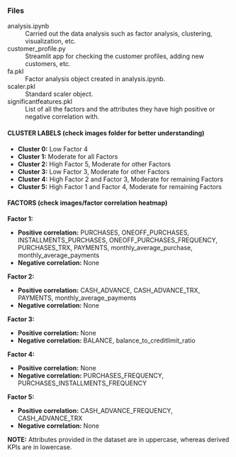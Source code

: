 <h3>Files</h3>
<dl>
  <dt>analysis.ipynb</dt>
  <dd>Carried out the data analysis such as factor analysis, clustering, visualization, etc.</dd>
  <dt>customer_profile.py</dt>
  <dd>Streamlit app for checking the customer profiles, adding new customers, etc.</dd>
  <dt>fa.pkl</dt>
  <dd>Factor analysis object created in analysis.ipynb.</dd>
  <dt>scaler.pkl</dt>
  <dd>Standard scaler object.</dd>
  <dt>significantfeatures.pkl</dt>
  <dd>List of all the factors and the attributes they have high positive or negative correlation with.</dd>
</dl>

<h4>CLUSTER LABELS (check images folder for better understanding)</h4>
<ul>
  <li><strong>Cluster 0:</strong> Low Factor 4</li>
  <li><strong>Cluster 1:</strong> Moderate for all Factors</li>
  <li><strong>Cluster 2:</strong> High Factor 5, Moderate for other Factors</li>
  <li><strong>Cluster 3:</strong> Low Factor 3, Moderate for other Factors</li>
  <li><strong>Cluster 4:</strong> High Factor 2 and Factor 3, Moderate for remaining Factors</li>
  <li><strong>Cluster 5:</strong> High Factor 1 and Factor 4, Moderate for remaining Factors</li>
</ul>

<h4>FACTORS (check images/factor correlation heatmap)</h4>

<p><strong>Factor 1:</strong></p>
<ul>
  <li><strong>Positive correlation:</strong> PURCHASES, ONEOFF_PURCHASES, INSTALLMENTS_PURCHASES, ONEOFF_PURCHASES_FREQUENCY, PURCHASES_TRX, PAYMENTS, monthly_average_purchase, monthly_average_payments</li>
  <li><strong>Negative correlation:</strong> None</li>
</ul>

<p><strong>Factor 2:</strong></p>
<ul>
  <li><strong>Positive correlation:</strong> CASH_ADVANCE, CASH_ADVANCE_TRX, PAYMENTS, monthly_average_payments</li>
  <li><strong>Negative correlation:</strong> None</li>
</ul>

<p><strong>Factor 3:</strong></p>
<ul>
  <li><strong>Positive correlation:</strong> None</li>
  <li><strong>Negative correlation:</strong> BALANCE, balance_to_creditlimit_ratio</li>
</ul>

<p><strong>Factor 4:</strong></p>
<ul>
  <li><strong>Positive correlation:</strong> None</li>
  <li><strong>Negative correlation:</strong> PURCHASES_FREQUENCY, PURCHASES_INSTALLMENTS_FREQUENCY</li>
</ul>

<p><strong>Factor 5:</strong></p>
<ul>
  <li><strong>Positive correlation:</strong> CASH_ADVANCE_FREQUENCY, CASH_ADVANCE_TRX</li>
  <li><strong>Negative correlation:</strong> None</li>
</ul>

<p><strong>NOTE:</strong> Attributes provided in the dataset are in uppercase, whereas derived KPIs are in lowercase.</p>

